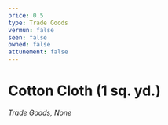 ```yaml
---
price: 0.5
type: Trade Goods
vermun: false
seen: false
owned: false
attunement: false
---
```

# Cotton Cloth (1 sq. yd.)

*Trade Goods, None*